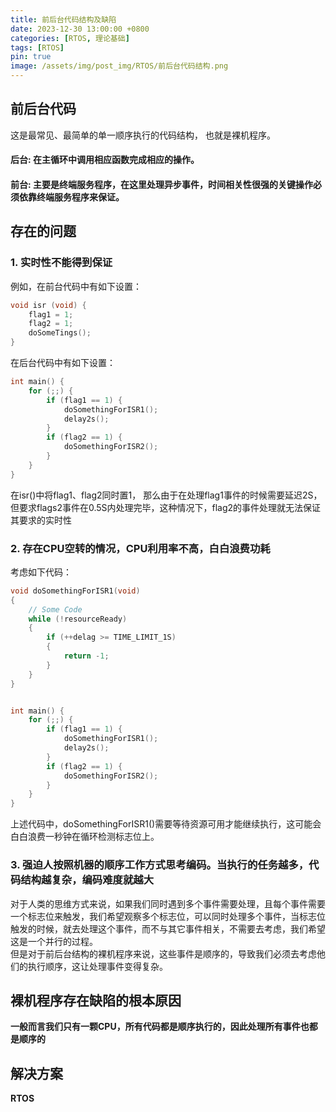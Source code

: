 ```yaml
---
title: 前后台代码结构及缺陷
date: 2023-12-30 13:00:00 +0800
categories: [RTOS, 理论基础]
tags: [RTOS]
pin: true
image: /assets/img/post_img/RTOS/前后台代码结构.png
---
```




## 前后台代码
这是最常见、最简单的单一顺序执行的代码结构， 也就是裸机程序。  
#### **后台**: 在主循环中调用相应函数完成相应的操作。
#### **前台**: 主要是终端服务程序，在这里处理异步事件，时间相关性很强的关键操作必须依靠终端服务程序来保证。  


## 存在的问题

### 1. 实时性不能得到保证
例如，在前台代码中有如下设置：

```c
void isr (void) {
    flag1 = 1;
    flag2 = 1;
    doSomeTings();
}
```  

在后台代码中有如下设置：  

```c
int main() {
    for (;;) {
        if (flag1 == 1) {
            doSomethingForISR1();
            delay2s();
        }
        if (flag2 == 1) {
            doSomethingForISR2();
        }
    }
}
```
在isr()中将flag1、flag2同时置1， 那么由于在处理flag1事件的时候需要延迟2S，但要求flags2事件在0.5S内处理完毕，这种情况下，flag2的事件处理就无法保证其要求的实时性

### 2. 存在CPU空转的情况，CPU利用率不高，白白浪费功耗
考虑如下代码：
```c
void doSomethingForISR1(void) 
{
    // Some Code
    while (!resourceReady) 
    {
        if (++delag >= TIME_LIMIT_1S) 
        {
            return -1;
        }
    }
}


int main() {
    for (;;) {
        if (flag1 == 1) {
            doSomethingForISR1();
            delay2s();
        }
        if (flag2 == 1) {
            doSomethingForISR2();
        }
    }
}
```
上述代码中，doSomethingForISR1()需要等待资源可用才能继续执行，这可能会白白浪费一秒钟在循环检测标志位上。  

### 3.  强迫人按照机器的顺序工作方式思考编码。当执行的任务越多，代码结构越复杂，编码难度就越大

对于人类的思维方式来说，如果我们同时遇到多个事件需要处理，且每个事件需要一个标志位来触发，我们希望观察多个标志位，可以同时处理多个事件，当标志位触发的时候，就去处理这个事件，而不与其它事件相关，不需要去考虑，我们希望这是一个并行的过程。  
但是对于前后台结构的裸机程序来说，这些事件是顺序的，导致我们必须去考虑他们的执行顺序，这让处理事件变得复杂。  

## 裸机程序存在缺陷的根本原因
**一般而言我们只有一颗CPU，所有代码都是顺序执行的，因此处理所有事件也都是顺序的**
## 解决方案
**RTOS**
